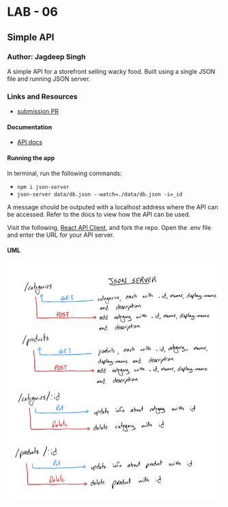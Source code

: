 # LAB - 06

## Simple API

### Author: Jagdeep Singh

A simple API for a storefront selling wacky food. Built using a single JSON file and running JSON server.

### Links and Resources
* [submission PR](https://github.com/401-advanced-javascript-js/lab-06-simple-api/pull/1)

#### Documentation
* [API docs](https://app.swaggerhub.com/apis-docs/JagdeepSing/Simple-API/0.1#/)

#### Running the app

In terminal, run the following commands:
* `npm i json-server`
* `json-server data/db.json --watch=./data/db.json -i=_id`

A message should be outputed with a localhost address where the API can be accessed. Refer to the docs to view how the API can be used.

Visit the following, [React API Client](https://codesandbox.io/s/api-client-s45o4), and fork the repo. Open the .env file and enter the URL for your API server.


#### UML

![UML diagram](./assets/UML.jpeg)

